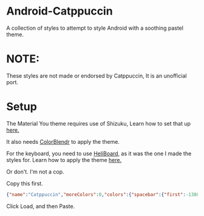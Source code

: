 # Android-Catppuccin
A collection of styles to attempt to style Android with a soothing pastel theme.

# NOTE:

These styles are not made or endorsed by Catppuccin, It is an unofficial port.

# Setup

The Material You theme requires use of Shizuku, Learn how to set that up [here.](https://shizuku.rikka.app/)

It also needs [ColorBlendr](https://github.com/Mahmud0808/ColorBlendr) to apply the theme.

For the keyboard, you need to use [HeliBoard](https://github.com/Helium314/HeliBoard), as it was the one I made the styles for. Learn how to apply the theme [here.](https://github.com/Helium314/HeliBoard/wiki/Customization#theme-colors)

Or don't. I'm not a cop.

Copy this first.
``` json
{"name":"Catppuccin","moreColors":0,"colors":{"spacebar":{"first":-13883579,"second":false},"keys":{"first":-13423282,"second":false},"background":{"first":-12830882,"second":false},"functional_keys":{"first":-13686199,"second":false}}}
```
Click Load, and then Paste.

